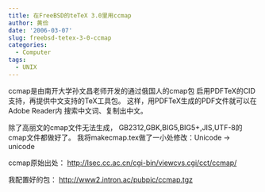 ```yaml
---
title: 在FreeBSD的teTeX 3.0里用ccmap
author: 黄俭
date: '2006-03-07'
slug: freebsd-tetex-3-0-ccmap
categories:
  - Computer
tags:
  - UNIX
---
```

ccmap是由南开大学孙文昌老师开发的通过俄国人的cmap包
启用PDFTeX的CID支持，再提供中文支持的TeX工具包。
这样，用PDFTeX生成的PDF文件就可以在Adobe Reader内
搜索中文词、复制出中文。

除了高丽文的cmap文件无法生成，
GB2312,GBK,BIG5,BIG5+,JIS,UTF-8的cmap文件都做好了。
我将makecmap.tex做了一小处修改：Unicode -> unicode

ccmap原始出处：
http://lsec.cc.ac.cn/cgi-bin/viewcvs.cgi/cct/ccmap/

我配置好的包：
http://www2.intron.ac/pubpic/ccmap.tgz